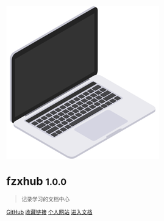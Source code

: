 <!-- _coverpage.md -->

![logo](logo.svg)

# fzxhub <small>1.0.0</small>

> 记录学习的文档中心

[GitHub](https://github.com/fzxhub/)
[收藏链接](link/link)
[个人网站](https://fzxhub.com)
[进入文档](/README)
